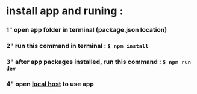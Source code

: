 # install app and runing :
### 1" open app folder in terminal (package.json location)
### 2" run this command in terminal : `$ npm install `
### 3" after app packages installed, run this command : `$ npm run dev `
### 4" open [local host](http://localhost:3000/) to use app
